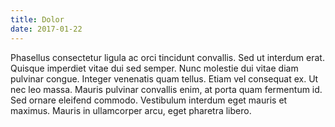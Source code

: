 ```yaml
---
title: Dolor
date: 2017-01-22
---
```


Phasellus consectetur ligula ac orci tincidunt convallis. Sed ut interdum erat. Quisque imperdiet vitae dui sed semper. Nunc molestie dui vitae diam pulvinar congue. Integer venenatis quam tellus. Etiam vel consequat ex. Ut nec leo massa. Mauris pulvinar convallis enim, at porta quam fermentum id. Sed ornare eleifend commodo. Vestibulum interdum eget mauris et maximus. Mauris in ullamcorper arcu, eget pharetra libero.
